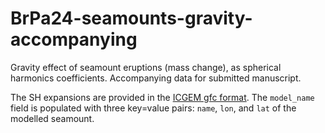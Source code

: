 # BrPa24-seamounts-gravity-accompanying

Gravity effect of seamount eruptions (mass change), as spherical harmonics coefficients. Accompanying data for submitted manuscript.

The SH expansions are provided in the [ICGEM gfc format](http://icgem.gfz-potsdam.de/ICGEM-Format-2011.pdf).
The `model_name` field is populated with three key=value pairs: `name`, `lon`, and `lat` of the modelled seamount.
